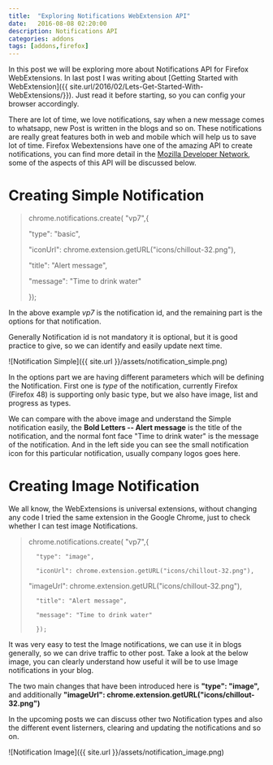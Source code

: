```yaml
---
title:  "Exploring Notifications WebExtension API"
date:   2016-08-08 02:20:00
description: Notifications API
categories: addons
tags: [addons,firefox]
---
```


In this post we will be exploring more about Notifications API for Firefox WebExtensions. In last post I was writing about [Getting Started with WebExtension]({{ site.url/2016/02/Lets-Get-Started-With-WebExtensions/}}). Just read it before starting, so you can config your browser accordingly. 

There are lot of time, we love notifications, say when a new message comes to whatsapp, new Post is written in the blogs and so on. These notifications are really great features both in web and mobile which will help us to save lot of time. Firefox Webextensions have one of the amazing API to create notifications, you can find more detail in the [Mozilla Developer Network](https://developer.mozilla.org/en-US/Add-ons/WebExtensions/API/Notifications), some of the aspects of this API will be discussed below.

**Creating Simple Notification**
================================

>
> chrome.notifications.create( "vp7",{
>    
>	"type": "basic",
>    
>	"iconUrl": chrome.extension.getURL("icons/chillout-32.png"),
>    
>	"title": "Alert message",
>    
>	"message": "Time to drink water"
>  
>	});


In the above example *vp7* is the notification id, and the remaining part is the options for that notification.

Generally Notification id is not mandatory it is optional, but it is good practice to give, so we can identify and easily update next time.

![Notification Simple]({{ site.url }}/assets/notification_simple.png)

In the options part we are having different parameters which will be defining the Notification. First one is *type* of the notification, currently Firefox (Firefox 48) is supporting only basic type, but we also have image, list and progress as types.

We can compare with the above image and understand the Simple notification easily, the **Bold Letters -- Alert message** is the title of the notification, and the normal font face "Time to drink water" is the message of the notification. And in the left side you can see the small notification icon for this particular notification, usually company logos goes here.

**Creating Image Notification**
===============================
We all know, the WebExtensions is universal extensions, without changing any code I tried the same extension in the Google Chrome, just to check whether I can test image Notifications.


>
> chrome.notifications.create( "vp7",{
> 
>       "type": "image",
> 
>       "iconUrl": chrome.extension.getURL("icons/chillout-32.png"),
> 	
>	"imageUrl": chrome.extension.getURL("icons/chillout-32.png"),
>
>       "title": "Alert message",
> 
>       "message": "Time to drink water"
> 
>       });


It was very easy to test the Image notifications, we can use it in blogs generally, so we can drive traffic to other post. Take a look at the below image, you can clearly understand how useful it will be to use Image notifications in your blog.

The two main changes that have been introduced here is **"type": "image",** and additionally **"imageUrl": chrome.extension.getURL("icons/chillout-32.png")** 

In the upcoming posts we can discuss other two Notification types and also the different event listerners, clearing and updating the notifications and so on.

![Notification Image]({{ site.url }}/assets/notification_image.png)

